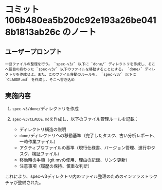 # コミット 106b480ea5b20dc92e193a26be0418b1813ab26c のノート

## ユーザープロンプト

```
一旦ファイルの整理を行う。 `spec-v3/` 以下に `done/` ディレクトリを作成し、そこへ役目の終わった `spec-v3/` 以下のファイルを移動することにする。 `done/` ディレクトリを作成せよ。また、このファイル移動のルールを、 `spec-v3/` 以下に `CLAUDE.md` を作成し、そこへ書き込め
```

## 実施内容

1. `spec-v3/done/`ディレクトリを作成

2. `spec-v3/CLAUDE.md`を作成し、以下のファイル管理ルールを記載：
   - ディレクトリ構造の説明
   - `done/`ディレクトリへの移動基準（完了したタスク、古い分析レポート、一時作業ファイル）
   - アクティブなファイルの基準（現行仕様書、バージョン管理、進行中タスク、検証ファイル）
   - 移動時の手順（git mvの使用、理由の記録、リンク更新）
   - 注意事項（履歴の保持、慎重な判断）

これにより、spec-v3ディレクトリ内のファイル整理のためのインフラストラクチャが整備された。